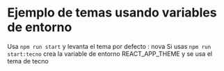 # Ejemplo de temas usando variables de entorno

Usa `npm run start` y levanta el tema por defecto : nova
Si usas `npm run start:tecno` crea la variable de entorno REACT_APP_THEME y se usa el tema de tecno